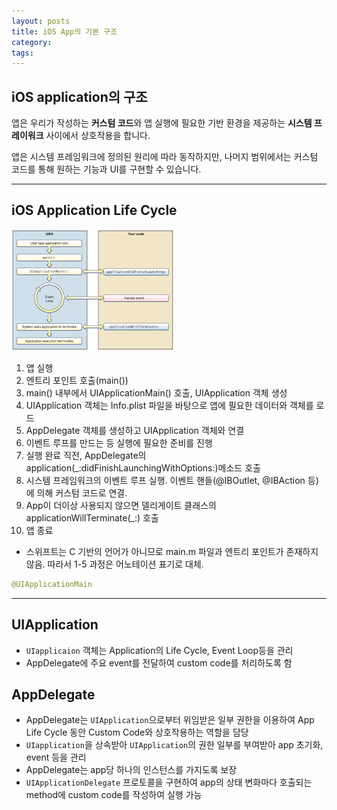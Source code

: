 ```yaml
---
layout: posts
title: iOS App의 기본 구조
category: 
tags: 
---
```

## iOS application의 구조
앱은 우리가 작성하는 **커스텀 코드**와 앱 실행에 필요한 기반 환경을 제공하는 **시스템 프레이워크** 사이에서 상호작용을 합니다.


앱은 시스템 프레임워크에 정의된 원리에 따라 동작하지만, 나머지 범위에서는 커스텀 코드를 통해 원하는 기능과 UI를 구현할 수 있습니다.

---
## iOS Application Life Cycle

![applifecycle](./resource/lifecycle.jpg)

1. 앱 실행
2. 엔트리 포인트 호출(main())
3. main() 내부에서 UIApplicationMain() 호출, UIApplication 객체 생성
4. UIApplication 객체는 Info.plist 파일을 바탕으로 앱에 필요한 데이터와 객체를 로드
5. AppDelegate 객체를 생성하고 UIApplication 객체와 연결
6. 이벤트 루프를 만드는 등 실행에 필요한 준비를 진행
7. 실행 완료 직전, AppDelegate의 application(_:didFinishLaunchingWithOptions:)메소드 호출
8. 시스템 프레임워크의 이벤트 루프 실행. 이벤트 핸들(@IBOutlet, @IBAction 등)에 의해 커스텀 코드로 연결.
9. App이 더이상 사용되지 않으면 델리게이트 클래스의 applicationWillTerminate(_:) 호출
10. 앱 종료

* 스위프트는 C 기반의 언어가 아니므로 main.m 파일과 엔트리 포인트가 존재하지 않음. 따라서 1-5 과정은 어노테이션 표기로 대체.
```swift
@UIApplicationMain
```


---
## UIApplication
* `UIapplicaion` 객체는 Application의 Life Cycle, Event Loop등을 관리
* AppDelegate에 주요 event를 전달하여 custom code를 처리하도록 함


## AppDelegate
* AppDelegate는 `UIApplication`으로부터 위임받은 일부 권한을 이용하여 App Life Cycle 동안 Custom Code와 상호작용하는 역할을 담당
* `UIapplication`을 상속받아 `UIApplication`의 권한 일부를 부여받아 app 초기화, event 등을 관리
* AppDelegate는 app당 하나의 인스턴스를 가지도록 보장
* `UIApplicationDelegate` 프로토콜을 구현하여 app의 상태 변화마다 호출되는 method에 custom code를 작성하여 실행 가능

